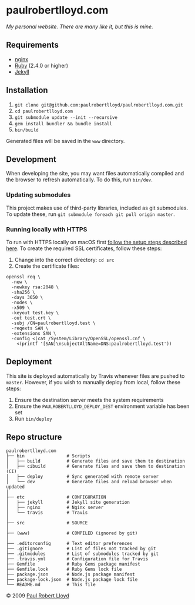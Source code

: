 # paulrobertlloyd.com

*My personal website. There are many like it, but this is mine.*

## Requirements

* [nginx](https://nginx.org)
* [Ruby](https://www.ruby-lang.org) (2.4.0 or higher)
* [Jekyll](https://jekyllrb.com)

## Installation

1. `git clone git@github.com:paulrobertlloyd/paulrobertlloyd.com.git`
2. `cd paulrobertlloyd.com`
3. `git submodule update --init --recursive`
4. `gem install bundler && bundle install`
5. `bin/build`

Generated files will be saved in the `www` directory.

## Development

When developing the site, you may want files automatically compiled and the browser to refresh automatically. To do this, run `bin/dev`.

### Updating submodules

This project makes use of third-party libraries, included as git submodules. To update these, run `git submodule foreach git pull origin master`.

### Running locally with HTTPS

To run with HTTPS locally on macOS first [follow the setup steps described here](https://gist.github.com/jed/6147872). To create the required SSL certificates, follow these steps:

1. Change into the correct directory: `cd src`
2. Create the certificate files:

  ```
  openssl req \
    -new \
    -newkey rsa:2048 \
    -sha256 \
    -days 3650 \
    -nodes \
    -x509 \
    -keyout test.key \
    -out test.crt \
    -subj /CN=paulrobertlloyd.test \
    -reqexts SAN \
    -extensions SAN \
    -config <(cat /System/Library/OpenSSL/openssl.cnf \
      <(printf '[SAN]\nsubjectAltName=DNS:paulrobertlloyd.test'))
  ```

## Deployment

This site is deployed automatically by Travis whenever files are pushed to `master`. However, if you wish to manually deploy from local, follow these steps:

1. Ensure the destination server meets the system requirements
2. Ensure the `PAULROBERTLLOYD_DEPLOY_DEST` environment variable has been set
2. Run `bin/deploy`

## Repo structure

```
paulrobertlloyd.com
├── bin                # Scripts
│   ├── build          # Generate files and save them to destination
│   ├── cibuild        # Generate files and save them to destination (CI)
│   ├── deploy         # Sync generated with remote server
│   └── dev            # Generate files and reload browser when updated
│
├── etc                # CONFIGURATION
│   ├── jekyll         # Jekyll site generation
│   ├── nginx          # Nginx server
│   └── travis         # Travis
│
├── src                # SOURCE
│
├── (www)              # COMPILED (ignored by git)
│
├── .editorconfig      # Text editor preferences
├── .gitignore         # List of files not tracked by git
├── .gitmodules        # List of submodules tracked by git
├── .travis.yml        # Configuration file for Travis
├── Gemfile            # Ruby Gems package manifest
├── Gemfile.lock       # Ruby Gems lock file
├── package.json       # Node.js package manifest
├── package-lock.json  # Node.js package lock file
└── README.md          # This file
```

© 2009 [Paul Robert Lloyd](https://paulrobertlloyd.com)
